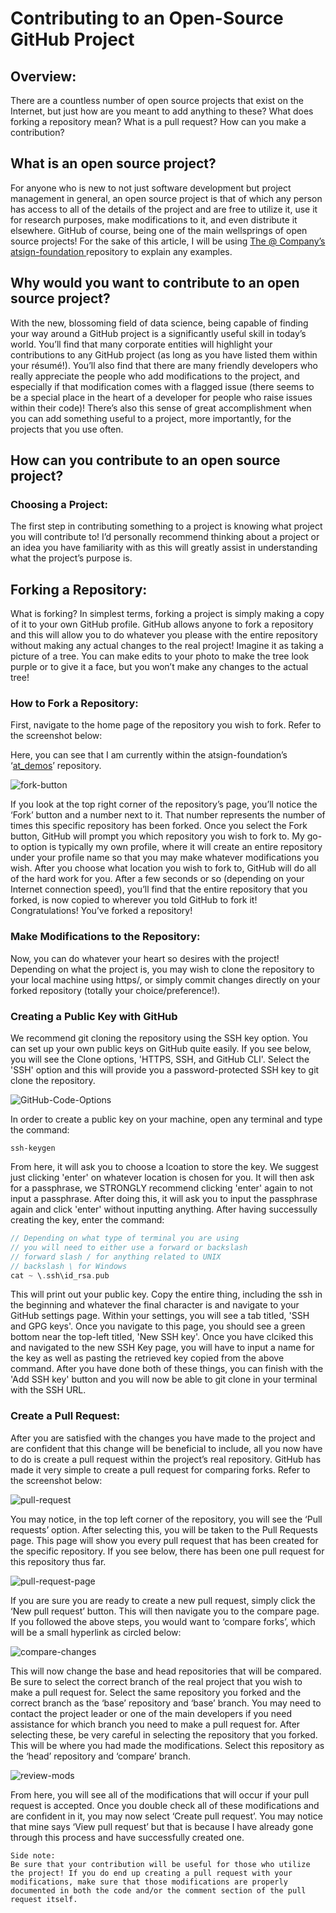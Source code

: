 # Contributing to an Open-Source GitHub Project
## Overview:
There are a countless number of open source projects that exist on the Internet, but just how are you meant to add anything to these? What does forking a repository mean? What is a pull request? How can you make a contribution?

## What is an open source project?
For anyone who is new to not just software development but project management in general, an open source project is that of which any person has access to all of the details of the project and are free to utilize it, use it for research purposes, make modifications to it, and even distribute it elsewhere. GitHub of course, being one of the main wellsprings of open source projects! For the sake of this article, I will be using [The @ Company’s atsign-foundation ](https://github.com/atsign-foundation) repository to explain any examples. 

## Why would you want to contribute to an open source project?
With the new, blossoming field of data science, being capable of finding your way around a GitHub project is a significantly useful skill in today’s world. You’ll find that many corporate entities will highlight your contributions to any GitHub project (as long as you have listed them within your résumé!). You’ll also find that there are many friendly developers who really appreciate the people who add modifications to the project, and especially if that modification comes with a flagged issue (there seems to be a special place in the heart of a developer for people who raise issues within their code)! There’s also this sense of great accomplishment when you can add something useful to a project, more importantly, for the projects that you use often.

## How can you contribute to an open source project?
### Choosing a Project:
The first step in contributing something to a project is knowing what project you will contribute to! I’d personally recommend thinking about a project or an idea you have familiarity with as this will greatly assist in understanding what the project’s purpose is. 

## Forking a Repository:
What is forking? In simplest terms, forking a project is simply making a copy of it to your own GitHub profile. GitHub allows anyone to fork a repository and this will allow you to do whatever you please with the entire repository without making any actual changes to the real project! Imagine it as taking a picture of a tree. You can make edits to your photo to make the tree look purple or to give it a face, but you won’t make any changes to the actual tree! 

### How to Fork a Repository:

First, navigate to the home page of the repository you wish to fork. Refer to the screenshot below:

Here, you can see that I am currently within the atsign-foundation’s ‘[at_demos](https://github.com/atsign-foundation/at_demos)’ repository. 

 ![fork-button](images/contributing-project/fork-button.png "Fork button")



If you look at the top right corner of the repository’s page, you’ll notice the ‘Fork’ button and a number next to it. That number represents the number of times this specific repository has been forked. Once you select the Fork button, GitHub will prompt you which repository you wish to fork to. My go-to option is typically my own profile, where it will create an entire repository under your profile name so that you may make whatever modifications you wish. After you choose what location you wish to fork to, GitHub will do all of the hard work for you. After a few seconds or so (depending on your Internet connection speed), you’ll find that the entire repository that you forked, is now copied to wherever you told GitHub to fork it! Congratulations! You’ve forked a repository! 


### Make Modifications to the Repository:

Now, you can do whatever your heart so desires with the project! Depending on what the project is, you may wish to clone the repository to your local machine using https/, or simply commit changes directly on your forked repository (totally your choice/preference!).

### Creating a Public Key with GitHub

We recommend git cloning the repository using the SSH key option. You can set up your own public keys on GitHub quite easily. If you see below, you will see the Clone options, 'HTTPS, SSH, and GitHub CLI'. Select the 'SSH' option and this will provide you a password-protected SSH key to git clone the repository. 

![GitHub-Code-Options](images/getting-started/Github-Code-Options.png "download theme options")

In order to create a public key on your machine, open any terminal and type the command:

```
ssh-keygen
```

From here, it will ask you to choose a lcoation to store the key. We suggest just clicking 'enter' on whatever location is chosen for you. It will then ask for a passphrase, we STRONGLY recommend clicking 'enter' again to not input a passphrase. After doing this, it will ask you to input the passphrase again and click 'enter' without inputting anything. After having successully creating the key, enter the command:

```dart
// Depending on what type of terminal you are using
// you will need to either use a forward or backslash
// forward slash / for anything related to UNIX
// backslash \ for Windows
cat ~ \.ssh\id_rsa.pub
```

This will print out your public key. Copy the entire thing, including the ssh in the beginning and whatever the final character is and navigate to your GitHub settings page. Within your settings, you will see a tab titled, 'SSH and GPG keys'. Once you navigate to this page, you should see a green bottom near the top-left titled, 'New SSH key'. Once you have clciked this and navigated to the new SSH Key page, you will have to input a name for the key as well as pasting the retrieved key copied from the above command. After you have done both of these things, you can finish with the 'Add SSH key' button and you will now be able to git clone in your terminal with the SSH URL.  


### Create a Pull Request: 

After you are satisfied with the changes you have made to the project and are confident that this change will be beneficial to include, all you now have to do is create a pull request within the project’s real repository. GitHub has made it very simple to create a pull request for comparing forks. Refer to the screenshot below: 

![pull-request](images/contributing-project/pull-request.png "Pull request option")



You may notice, in the top left corner of the repository, you will see the ‘Pull requests’ option. After selecting this, you will be taken to the Pull Requests page. This page will show you every pull request that has been created for the specific repository. If you see below, there has been one pull request for this repository thus far. 

![pull-request-page](images/contributing-project/page-pull-request.png "Pull request page")



If you are sure you are ready to create a new pull request, simply click the ‘New pull request’ button. This will then navigate you to the compare page. If you followed the above steps, you would want to ‘compare forks’, which will be a small hyperlink as circled below: 

![compare-changes](images/contributing-project/compare-changes.png "Compare changes")

This will now change the base and head repositories that will be compared. Be sure to select the correct branch of the real project that you wish to make a pull request for. Select the same repository you forked and the correct branch as the ‘base’ repository and ‘base’ branch. You may need to contact the project leader or one of the main developers if you need assistance for which branch you need to make a pull request for. After selecting these, be very careful in selecting the repository that you forked. This will be where you had made the modifications. Select this repository as the ‘head’ repository and ‘compare’ branch. 

![review-mods](images/contributing-project/review-mods.png "Review modifications")

From here, you will see all of the modifications that will occur if your pull request is accepted. Once you double check all of these modifications and are confident in it, you may now select ‘Create pull request’. You may notice that mine says ‘View pull request’ but that is because I have already gone through this process and have successfully created one. 

```
Side note: 
Be sure that your contribution will be useful for those who utilize the project! If you do end up creating a pull request with your modifications, make sure that those modifications are properly documented in both the code and/or the comment section of the pull request itself. 
```
